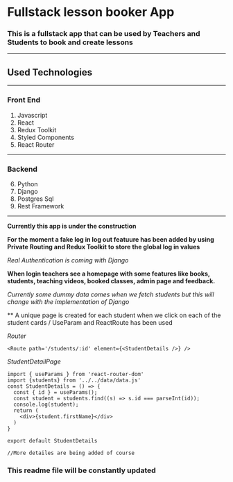 # Fullstack lesson booker App

### This is a fullstack app that can be used by Teachers and Students to book and create lessons
___
## Used Technologies
___
### Front End
1. Javascript
2. React
3. Redux Toolkit
4. Styled Components
5. React Router
___
### Backend
6. Python
7. Django
8. Postgres Sql
9. Rest Framework

___

**Currently this app is under the construction**

**For the moment a fake log in log out featuure has been added by using Private Routing and Redux Toolkit to store the global log in values**

*Real Authentication is coming with Django*

**When login teachers see a homepage with some features like books, students, teaching videos, booked classes, admin page and feedback.**

*Currently some dummy data comes when we fetch students but this will change with the implementation of Django*

** A unique page is created for each student when we click on each of the student cards / UseParam and ReactRoute has been used

*Router*
```
<Route path='/students/:id' element={<StudentDetails />} />
```
*StudentDetailPage*

```
import { useParams } from 'react-router-dom'
import {students} from '../../data/data.js'
const StudentDetails = () => {
  const { id } = useParams();
  const student = students.find((s) => s.id === parseInt(id));
  console.log(student);
  return (
    <div>{student.firstName}</div>
  )
}

export default StudentDetails

//More detailes are being added of course
```
### This readme file will be constantly updated
